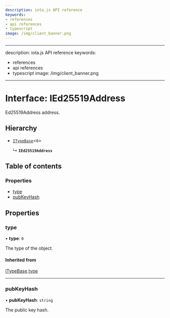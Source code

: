 ```yaml
---
description: iota.js API reference
keywords:
- references
- api references
- typescript
image: /img/client_banner.png
---
```

---
description: iota.js API reference
keywords:
- references
- api references
- typescript
image: /img/client_banner.png
---
# Interface: IEd25519Address

Ed25519Address address.

## Hierarchy

- [`ITypeBase`](ITypeBase.md)<``0``\>

  ↳ **`IEd25519Address`**

## Table of contents

### Properties

- [type](IEd25519Address.md#type)
- [pubKeyHash](IEd25519Address.md#pubkeyhash)

## Properties

### type

• **type**: ``0``

The type of the object.

#### Inherited from

[ITypeBase](ITypeBase.md).[type](ITypeBase.md#type)

___

### pubKeyHash

• **pubKeyHash**: `string`

The public key hash.
